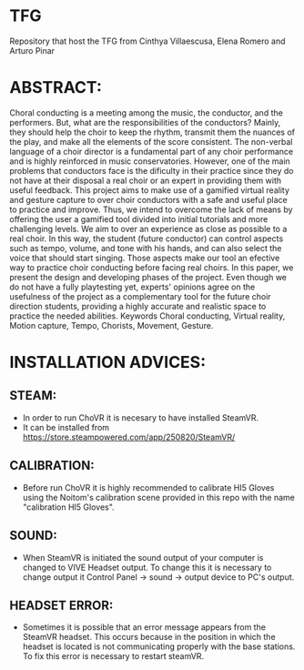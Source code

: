 # TFG
Repository that host the TFG from Cinthya Villaescusa, Elena Romero and Arturo Pinar


# ABSTRACT: 

Choral conducting is a meeting among the music, the conductor, and the
performers. But, what are the responsibilities of the conductors? Mainly,
they should help the choir to keep the rhythm, transmit them the nuances of
the play, and make all the elements of the score consistent. The non-verbal
language of a choir director is a fundamental part of any choir performance
and is highly reinforced in music conservatories. However, one of the main
problems that conductors face is the dificulty in their practice since they do
not have at their disposal a real choir or an expert in providing them with
useful feedback.
This project aims to make use of a gamified virtual reality and gesture
capture to over choir conductors with a safe and useful place to practice and
improve. Thus, we intend to overcome the lack of means by offering the user
a gamified tool divided into initial tutorials and more challenging levels. We
aim to over an experience as close as possible to a real choir. In this way, the
student (future conductor) can control aspects such as tempo, volume, and
tone with his hands, and can also select the voice that should start singing.
Those aspects make our tool an efective way to practice choir conducting
before facing real choirs.
In this paper, we present the design and developing phases of the project.
Even though we do not have a fully playtesting yet, experts' opinions agree
on the usefulness of the project as a complementary tool for the future choir
direction students, providing a highly accurate and realistic space to practice
the needed abilities.
Keywords
Choral conducting, Virtual reality, Motion capture, Tempo, Chorists, Movement, Gesture. 
  
# INSTALLATION ADVICES: 

## STEAM: 
  - In order to run ChoVR it is necesary to have installed SteamVR. 
  - It can be installed from https://store.steampowered.com/app/250820/SteamVR/ 
  
## CALIBRATION: 
  - Before run ChoVR it is highly recommended to calibrate HI5 Gloves using the Noitom's calibration scene provided in this repo with the name "calibration HI5 Gloves". 

## SOUND:
  - When SteamVR is initiated the sound output of your computer is changed to VIVE Headset output. To change this it is necessary to change output it Control Panel -> sound -> output device to PC's output. 
## HEADSET ERROR: 
  - Sometimes it is possible that an error message appears from the SteamVR headset. This occurs because in the position in which the headset is located is not communicating properly with the base stations. To fix this error is necessary to restart steamVR. 
  


